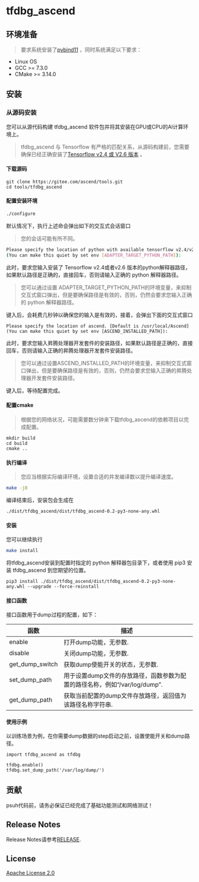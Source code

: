 # tfdbg_ascend

## 环境准备

> 要求系统安装了[pybind11](https://github.com/pybind/pybind11) ，同时系统满足以下要求：

- Linux OS
- GCC >= 7.3.0
- CMake >= 3.14.0

## 安装

### 从源码安装

您可以从源代码构建 tfdbg_ascend 软件包并将其安装在GPU或CPU的AI计算环境上。
> tfdbg_ascend 与 Tensorflow 有严格的匹配关系，从源码构建前，您需要确保已经正确安装了[Tensorflow v2.4 或 V2.6 版本](https://www.tensorflow.org/install) 。

#### 下载源码

```
git clone https://gitee.com/ascend/tools.git
cd tools/tfdbg_ascend
```

#### 配置安装环境

```BASH
./configure
```

默认情况下，执行上述命会弹出如下的交互式会话窗口
> 您的会话可能有所不同。

```BASH
Please specify the location of python with available tensorflow v2.4/v2.6 installed. [Default is /usr/bin/python3]
(You can make this quiet by set env [ADAPTER_TARGET_PYTHON_PATH]):
```

此时，要求您输入安装了 Tensorflow v2.4或者v2.6 版本的python解释器路径，如果默认路径是正确的，直接回车，否则请输入正确的 python 解释器路径。
> 您可以通过设置 ADAPTER_TARGET_PYTHON_PATH的环境变量，来抑制交互式窗口弹出，但是要确保路径是有效的，否则，仍然会要求您输入正确的 python 解释器路径。

键入后，会耗费几秒钟以确保您的输入是有效的，接着，会弹出下面的交互式窗口

```
Please specify the location of ascend. [Default is /usr/local/Ascend]
(You can make this quiet by set env [ASCEND_INSTALLED_PATH]):
```

此时，要求您输入昇腾处理器开发套件的安装路径，如果默认路径是正确的，直接回车，否则请输入正确的昇腾处理器开发套件安装路径。

> 您可以通过设置ASCEND_INSTALLED_PATH的环境变量，来抑制交互式窗口弹出，但是要确保路径是有效的，否则，仍然会要求您输入正确的昇腾处理器开发套件安装路径。

键入后，等待配置完成。

#### 配置cmake

> 根据您的网络状况，可能需要数分钟来下载tfdbg_ascend的依赖项目以完成配置。

```
mkdir build
cd build
cmake ..
```

#### 执行编译

> 您应当根据实际编译环境，设置合适的并发编译数以提升编译速度。

```BASH
make -j8
```

编译结束后，安装包会生成在

```
./dist/tfdbg_ascend/dist/tfdbg_ascend-0.2-py3-none-any.whl
```

#### 安装

您可以继续执行

```BASH
make install
```

将tfdbg_ascend安装到配置时指定的 python 解释器包目录下，或者使用 pip3 安装 tfdbg_ascend 到您期望的位置。

```
pip3 install ./dist/tfdbg_ascend/dist/tfdbg_ascend-0.2-py3-none-any.whl --upgrade --force-reinstall
```

#### 接口函数

接口函数用于dump过程的配置，如下：

| 函数                      | 描述                                       |
| ------------------------  | ---------------------------------------- |
|enable                     | 打开dump功能，无参数.                                                            |
|disable                    | 关闭dump功能，无参数.                                                            |
|get_dump_switch            | 获取dump使能开关的状态，无参数.                                                  |
|set_dump_path              | 用于设置dump文件的存放路径，函数参数为配置的路径名称，例如“/var/log/dump”.        |
|get_dump_path              | 获取当前配置的dump文件存放路径，返回值为该路径名称字符串.                         |

#### 使用示例

以训练场景为例，在你需要dump数据的step启动之前，设置使能开关和dump路径。
```
import tfdbg_ascend as tfdbg

tfdbg.enable()
tfdbg.set_dump_path('/var/log/dump/')
```

## 贡献

psuh代码前，请务必保证已经完成了基础功能测试和网络测试！

## Release Notes

Release Notes请参考[RELEASE](RELEASE.md).

## License

[Apache License 2.0](LICENSE)
